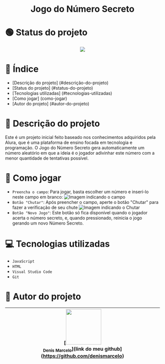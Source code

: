 <h1 align="center"> Jogo do Número Secreto </h1>

# :green_circle: Status do projeto

<p align="center">
<img loading="lazy" src="http://img.shields.io/static/v1?label=STATUS&message=EM%20DESENVOLVIMENTO&color=GREEN&style=for-the-badge"/>
</p>

# :page_facing_up: Índice

* [Descrição do projeto] (#descrição-do-projeto)
* [Status do projeto] (#status-do-projeto)
* [Tecnologias utilizadas] (#tecnologias-utilizadas)
* [Como jogar] (como-jogar)
* [Autor do projeto] (#autor-do-projeto)

# :open_book: Descrição do projeto

 Este é um projeto inicial feito baseado nos conhecimentos adquiridos pela Alura, que é uma plataforma de ensino focada em tecnologia
e programação. O Jogo do Número Secreto gera automaticamente um número aleatório em que a ideia é o jogador adivinhar este número
com a menor quantidade de tentativas possível.

# :game_die: Como jogar

- `Preencha o campo`: Para jogar, basta escolher um número e inserí-lo neste campo em branco:
![Imagem indicando o campo](https://github.com/user-attachments/assets/a9dc33b3-9457-404c-81ad-b3b0fb623ffc)
- `Botão "Chutar"`: Após preencher o campo, aperte o botão "Chutar" para fazer a verificação de seu chute
![Imagem indicando o Chutar](https://github.com/user-attachments/assets/ff7063ea-c169-4c64-bfd6-e5c26633522b)
- `Botão "Novo Jogo"`: Este botão só fica disponível quando o jogador acerta o número secreto, e, quando pressionado, reinicia o jogo gerando um novo Número Secreto.

# :computer: Tecnologias utilizadas

- `JavaScript`
- `HTML`
- `Visual Studio Code`
- `Git`

# :bust_in_silhouette: Autor do projeto

| [<img loading="lazy" src="https://github.com/user-attachments/assets/a81e6e59-0e28-43c7-ad5f-d6772dfa6f39" width=115><br><sub>Denis Marcelo</sub>](link do meu github](https://github.com/denismarcelo)
| :---: |
